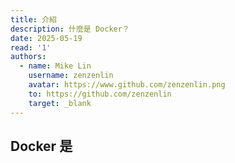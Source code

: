 ```yaml
---
title: 介紹
description: 什麼是 Docker？
date: 2025-05-19
read: '1'
authors:
  - name: Mike Lin
    username: zenzenlin
    avatar: https://www.github.com/zenzenlin.png
    to: https://github.com/zenzenlin
    target: _blank
---
```


## Docker 是

<!-- 將大型的伺服器切割成數台虛擬化的主機，也可以說是虛擬化技術的開端 -->
